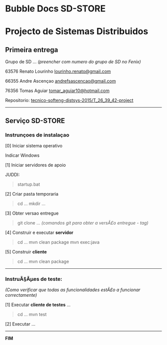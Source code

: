 # Bubble Docs SD-STORE
# Projecto de Sistemas Distribuidos #

## Primeira entrega ##

Grupo de SD ...
*(preencher com numero do grupo de SD no Fenix)*

63576 Renato Lourinho lourinho.renato@gmail.com

66355 Andre Ascençao andrefsascencao@gmail.com

76356 Tomas Aguiar tomar_aguiar10@hotmail.com

Repositorio:
[tecnico-softeng-distsys-2015/T_26_39_42-project](https://github.com/tecnico-softeng-distsys-2015/T_26_39_42-project.git)


-------------------------------------------------------------------------------

## Serviço SD-STORE 

### Instrunçoes de instalaçao 

[0] Iniciar sistema operativo

Indicar Windows

[1] Iniciar servidores de apoio

JUDDI:
> startup.bat

[2] Criar pasta temporaria

> cd ...
> mkdir ...

[3] Obter versao entregue

> git clone ... 
*(comandos git para obter a versÃ£o entregue - tag)*


[4] Construir e executar **servidor**

> cd ...
> mvn clean package 
> mvn exec:java


[5] Construir **cliente**

> cd ...
> mvn clean package


-------------------------------------------------------------------------------

### InstruÃ§Ãµes de teste: ###
*(Como verificar que todas as funcionalidades estÃ£o a funcionar correctamente)*


[1] Executar **cliente de testes** ...

> cd ...
> mvn test


[2] Executar ...


-------------------------------------------------------------------------------
**FIM**